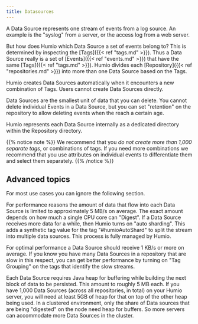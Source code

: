 ```yaml
---
title: Datasources
---
```


A Data Source represents one stream of events from a log source. An example is the "syslog" from a server, or the access log from a web server.

But how does Humio which Data Source a set of events belong to? This
is determined by inspecting the [Tags]({{< ref "tags.md" >}}). Thus a
Data Source really is a set of [Events]({{< ref "events.md" >}}) that have
the same [Tags]({{< ref "tags.md" >}}).  Humio divides each
[Repository]({{< ref "repositories.md" >}}) into more than one Data
Source based on the Tags.

Humio creates Data Sources automatically when it encounters a new combination of Tags. Users cannot create Data Sources directly.

Data Sources are the smallest unit of data that you can delete.
You cannot delete individual Events in a Data Source, but you can set "retention" on the repository to allow deleting events when the reach a certain age.

Humio represents each Data Source internally as a dedicated directory within the Repository directory.

{{% notice note %}}
We recommend that you _do not create more than 1,000 separate tags_, or combinations of tags.
If you need more combinations we recommend that you use attributes on individual
events to differentiate them and select them separately.
{{% /notice %}}

## Advanced topics

For most use cases you can ignore the following section.

For performance reasons the amount of data that flow into each Data
Source is limited to approximately 5 MB/s on average. The exact
amount depends on how much a single CPU core can "Digest". If a Data
Source receives more data for a while, then Humio turns on "auto
sharding". This adds a synthetic tag value for the tag
"#humioAutoShard" to split the stream into multiple data sources. This
process is fully managed by Humio.

For optimal performance a Data Source should receive 1 KB/s or more on
average. If you know you have many Data Sources in a repository that
are slow in this respect, you can get better performance by turning on
"Tag Grouping" on the tags that identify the slow streams.

Each Data Source requires Java heap for buffering while building the
next block of data to be persisted. This amount to roughly 5 MB each. If you have 1,000 Data Sources (across all repositories, in total) on your Humio server, you will need at least 5GB of heap for that on top of the other heap being used. In a clustered environment, only the share of Data sources that are being "digested" on the node need heap for buffers. So more servers can accommodate more Data Sources in the cluster.

